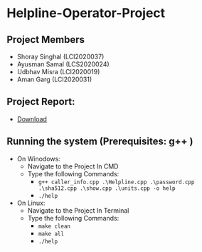 # Helpline-Operator-Project
## Project Members
- Shoray Singhal (LCI2020037) 
- Ayusman Samal (LCS2020024) 
- Udbhav Misra (LCI2020019)
- Aman Garg (LCI2020031)

## Project Report: 
* [Download](https://grabify.link/05N4U4)

## Running the system (Prerequisites: g++ )
* On Winodows:
  * Navigate to the Project In CMD
  * Type the following Commands: 
    * `g++ caller_info.cpp .\Helpline.cpp .\password.cpp .\sha512.cpp .\show.cpp .\units.cpp -o help`
    * `./help`
* On Linux:
  * Navigate to the Project In Terminal
  * Type the following Commands:
     * `make clean`
     * `make all`
     * `./help`
